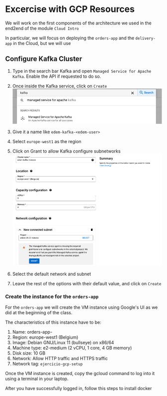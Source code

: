 # Excercise with GCP Resources

We will work on the first components of the architecture we used in the end2end of the module `Cloud Intro`

In particular, we will focus on deploying the `orders-app` and the `delivery-app` in the Cloud, but we will use

## Configure Kafka Cluster

1. Type in the search bar Kafka and open `Managed Service for Apache Kafka`. Enable the API if requested to do so.

2. Once inside the Kafka service, click on `Create`
   ![alt text](.images/kafka-1.png)

3. Give it a name like `edem-kafka-<edem-user>`
4. Select `europe-west1` as the region
5. Click on Grant to allow Kafka configure subnetworks
   ![alt text](.images/kafka-2.png)

6. Select the default network and subnet
7. Leave the rest of the options with their default value, and click on `Create`



### Create the instance for the `orders-app`

For the `orders-app` we will create the VM instance using Google's UI as we did at the beginning of the class.

The characteristics of this instance have to be:

1. Name: orders-app-<edem-user>
2. Region: europe-west1 (Belgium)
3. Image: Debian GNU/Linux 11 (bullseye) on x86/64
4. Machine type: e2-medium (2 vCPU, 1 core, 4 GB memory)
5. Disk size: 10 GB
6. Network: Allow HTTP traffic and HTTPS traffic
7. Network tag: `ejercicio-gcp-setup`

Once the VM instance is created, copy the gcloud command to log into it using a terminal in your laptop.

After you have successfully logged in, follow this steps to install docker

